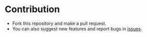 Contribution
============

- Fork this repository and make a pull request.
- You can also suggest new features and report bugs in [issues](https://github.com/nacho00112/btm/issues).

